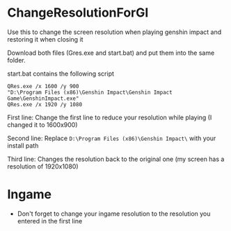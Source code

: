 # ChangeResolutionForGI
Use this to change the screen resolution when playing genshin impact and restoring it when closing it 


Download both files (Gres.exe and start.bat) and put them into the same folder.

start.bat contains the following script
```
QRes.exe /x 1600 /y 900
"D:\Program Files (x86)\Genshin Impact\Genshin Impact Game\GenshinImpact.exe"
QRes.exe /x 1920 /y 1080
```

First line: Change the first line to reduce your resolution while playing (I changed it to 1600x900)

Second line: Replace `D:\Program Files (x86)\Genshin Impact\` with your install path

Third line: Changes the resolution back to the original one (my screen has a resolution of 1920x1080)


# Ingame
- Don't forget to change your ingame resolution to the resolution you entered in the first line